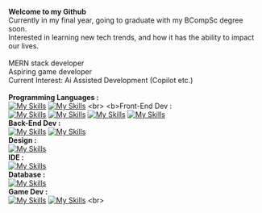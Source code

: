 <b>Welcome to my Github</b>
<br>
Currently in my final year, going to graduate with my BCompSc degree soon. 
<br>
Interested in learning new tech trends, and how it has the ability to impact our lives. 
<br>
<br>
MERN stack developer
<br>
Aspiring game developer
<br>
Current Interest: Ai Assisted Development (Copilot etc.)
<br>
<br>
<b>Programming Languages :</b>
<br>
[![My Skills](https://skillicons.dev/icons?i=cpp)](https://en.wikipedia.org/wiki/C%2B%2B)
[![My Skills](https://skillicons.dev/icons?i=java&theme=light)](https://en.wikipedia.org/wiki/Java_(programming_language))
<br>
<b>Front-End Dev :</b>
<br>
[![My Skills](https://skillicons.dev/icons?i=html)](https://en.wikipedia.org/wiki/HTML)
[![My Skills](https://skillicons.dev/icons?i=css)](https://en.wikipedia.org/wiki/CSS)
[![My Skills](https://skillicons.dev/icons?i=js)](https://en.wikipedia.org/wiki/JavaScript)
[![My Skills](https://skillicons.dev/icons?i=react)](https://en.wikipedia.org/wiki/React_(software))
<br>
<b>Back-End Dev :</b>
<br>
[![My Skills](https://skillicons.dev/icons?i=nodejs)](https://en.wikipedia.org/wiki/Node.js)
[![My Skills](https://skillicons.dev/icons?i=express)](https://en.wikipedia.org/wiki/Express.js)
<br>
<b>Design :</b>
<br>
[![My Skills](https://skillicons.dev/icons?i=figma&theme=light)](https://en.wikipedia.org/wiki/Figma_(software))
<br>
<b>IDE :</b>
<br>
[![My Skills](https://skillicons.dev/icons?i=vscode)](https://en.wikipedia.org/wiki/Visual_Studio_Code)
<br>
<b>Database :</b>
<br>
[![My Skills](https://skillicons.dev/icons?i=mongodb)](https://en.wikipedia.org/wiki/MongoDB)
<br>
<b>Game Dev :</b>
<br>
[![My Skills](https://skillicons.dev/icons?i=godot)](https://en.wikipedia.org/wiki/Godot_(game_engine))
[![My Skills](https://skillicons.dev/icons?i=lua&theme=light)](https://en.wikipedia.org/wiki/Lua_(programming_language))
<br>
<!--
**anas-halid/anas-halid** is a ✨ _special_ ✨ repository because its `README.md` (this file) appears on your GitHub profile.

Here are some ideas to get you started:

- 🔭 I’m currently working on ...
- 🌱 I’m currently learning ...
- 👯 I’m looking to collaborate on ...
- 🤔 I’m looking for help with ...
- 💬 Ask me about ...
- 📫 How to reach me: ...
- 😄 Pronouns: ...
- ⚡ Fun fact: ...
-->
